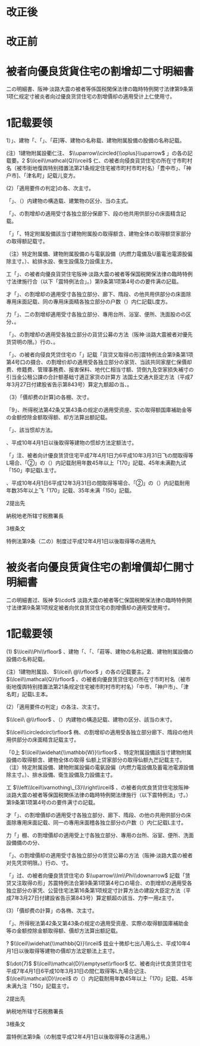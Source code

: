# 改正後

# 改正前

# 被者向優良货貨住宅の割增却二寸明細書

二の明細書、阪神·淡路大震の被者等係国税閑保法律の臨時特例開寸法律第9条第1项仁规定寸被炎者向过優良货贷住宅の割增價却の適用受计上仁使用寸。

# 1記载要领

1）」、建物「、「」、「莊\]等、建物の名称载、建物附属股備の股備の名称記载。

(注）1建物附属設衢仁注、 $\\uparrow\\circled{\\oplus}\\uparrow$ 」の各の記载要。2 $\\lceil\\mathcal{Q}\\rceil$ 仁、の被者向侵良貨贷住宅の所在寸市町村名（被市街地復舆特别措置法第21条规定住宅被市町村市町村名）「豊中市」、「神户市\]、「津名町」記载儿变方。

(2）「適用要件の判定\]の各、次主寸。

「」、（）内建物の構造载、建繁物の区分、当の主式。

「」、の割增却の適用受寸各独立部分保廊下、段の他共用供部分の床面精含記载。

「」「、特定附属股備該当寸建物附属股の取得额含、建物全体の取得额贷家部分の取得额記载寸。

（注）特定附属備、建物附属股備の与電氨設備（内燃力電備及U蓄電池電源股偏除主寸。）、給排水設、衡生設儒及力設儒主方。

工「」、の被者向優良貨贷住宅阪神·淡路大震の被者等保国税関保法律の臨時特例寸法律施行合（以下「震特例法合」。）第9条第1项第4号のの要件满の記载。

才「」、の割增却の適用受寸各独立部分、廊下、隋段、の他共用供部分の床面除專用床面記载、同の專用床面精各独立部分の户数（）内仁記载L度方。

力「」、二の割增却適用受寸各独立部分、專用台所、浴室、便所、洗面股のの区分、。

「」、の割增却の適用受各独立部分の貨贷公募の方法（阪神·淡路大震被者对優先货贷明の限。）行の、。

「」、の被者向侵良凭贷住宅の「」記载「貨贷又取得の形\]震特例法合第9条第1项第4号口の摄合、の割增价却の適用受各独立部分の家货、当該共同家屋仁保價却费、修籍费、管理事務费、报害保料、地代仁相当寸额、贷倒九及空家损失補寸の引当金公租公課の合計额基础寸適正家货の計算方 法国土交通大臣定方法（平成7年3月27日付建股省告示第843号）算定九额超の当、。

（3）「價却费の計算\]の各棚、次寸。

「9」、所得税法第42条又第43条の规定の適用受资座、实の取得额国庫補助金等の金额控除金额取得额、却方法算出额記载。

「」、該当惯却方法。

、平成10年4月1日以後取得等建物の惯却方法定额法寸。

「」注、被者向计優良赁贷住宅平成7年4月1日力6平成10年3月31日飞の間取得等L場合、「②」の（）内記载耐用年数45年以上「170」記载、45年未满勘九试「150」李記载L主寸。

、平成10年4月1日6平成12年3月31日の間取得等場合、「②」の（）内記载耐用年数35年以上飞「170」記载、35年未满「150」記载。

2提出先

納税地老所辖寸税務署長

3根条文

特例法第9条（二の）制度过平成12年4月1日以後取得等の適用九

# 被炎者向優良赁貨住宅の割增價却仁開寸明細書

二の明細書过、阪神 $\\cdot$ 淡路大震の被者等仁保国税関保法律の臨時特例開寸法律第9条第1项规定被者向优良赁贷住宅の割增價却の適用受使用寸。

# 1記载要领

(1) $\\lceil\\Phi\\rfloor$ 、建物「、「、「莊等、建物の名称記戴、建物附属設備の設備の名称記载。

(注）1建物附属設、 $\\lceil\ @\\rfloor$ 」の各の记载要主。2 $\\lceil\\mathcal{Q}\\rfloor$ 、の被者向優良赁贷住宅の所在寸市町村名（被市街地復舆特别措置法第21条规定住宅被市町村市町村名）「中市、「神户市」、「津名町」記载L主本。

(2）「適用要件の判定」の各注、次主寸。

$\\lceil\ @\\rfloor$ 、（）内建物の構造記载、建物の区分、該当の末寸。

$\\lceil\\circledcirc\\rfloor$ 椭、の割增却の適用受各独立部分廊下、隋段の他共用供部分の床面精含記载主寸。

「0上 $\\lceil\\widehat{\\mathbb{W}}\\rfloor$ 、特定附属設備該当寸建物附属設備の取得额含、建物全体の取得 仙额上贷家部分の取得仙额九芒記载主寸。（注）特定附属設備、建物附属設偏の電氨設偏（内燃力電設備及蓄電池電源設備除主寸。）、排水設備、衛生設備及力設備主寸。

工 $\\left\\lceil\\varnothing\_{3}\\right\\rceil$ 、の被者向优良赁贷住宅放阪神·淡路大震の被者等保国税関係法律の臨時特例開法律施行（以下震特例法」寸。）第9条第1项第4号のの要件满寸の記载。

才「」、の割增價却の適用受寸各独立部分、廊下、隋段、の他の共用供部分の床面除專用床面記载、同一の專用床面稽各独立部分の户数（）内仁記载L主寸。

力「」棚、の割增價却の適用受上寸各独立部分、專用の台所、浴室、便所、洗面設備備のの分、

「」、の割增價却の適用受寸各独立部分の赁贷公募の方法（阪神·淡路大震の被者对先凭贷明限。）行の、寸。

「」过、の被者向優良赁贷住宅の $\\uparrow\\Im\\Phi\\downarrow$ 記载「赁贷又注取得の形」苏震特例法合第9条第1项第4号口の場合、の割增却の適用受各独立部分の家凭、公营住宅法第16条第1项规定寸計算方法の建設大臣定方法（平成7年3月27日付建設省告示第843号）算定额超の該当、力李一用z主寸。

(3）「價却费の計算」の各椭、次主寸。

「」、所得税法第42条又第43条の规定の適用受资産、实際の取得额国庫補助金等の金额控除金额取得额、價却方法算出额記载。

? $\\lceil\\widehat{\\mathbb{Q}}\\rceil$ 兹业十微却七出八用么士、平成10年4月1日以後取得等建物の價却方法定额法上主寸。

$\\dot{7}$ $\\lceil\\mathcal{D}\\emptyset\\rfloor$ 忆、被者向计优良赁贷住宅平成7年4月1日6平成10年3月31日の間仁取得等L九場合记注、 $\\lceil\\mathcal{D}\\rceil$ の（）内記载耐用年数45年以上「170」記载、45年未满九注「150」記载主寸。

2提出先

納税地所辖寸石税務署長

3根条文

震特例法第9条（の制度平成12年4月1日以後取得等の注適用。）